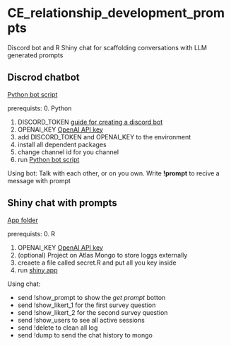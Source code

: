 # CE_relationship_development_prompts
Discord bot and R Shiny chat for scaffolding conversations with LLM generated prompts

## Discrod chatbot
[Python bot script](discord_bot/bot_DTR.py)

prerequists:
0. Python
1. DISCORD_TOKEN [guide for creating a discord bot](https://discordpy.readthedocs.io/en/stable/discord.html)
2. OPENAI_KEY [OpenAI API key](https://platform.openai.com/account/api-keys)
3. add DISCORD_TOKEN and OPENAI_KEY to the environment
4. install all dependent packages
5. change channel id for you channel
6. run [Python bot script](discord_bot/bot_DTR.py)

Using bot:
Talk with each other, or on you own. Write __!prompt__ to recive a message with prompt


## Shiny chat with prompts
[App folder](shiny_chat)

prerequists:
0. R
1. OPENAI_KEY [OpenAI API key](https://platform.openai.com/account/api-keys)
2. (optional) Project on Atlas Mongo to store loggs externally
3. creaete a file called secret.R and put all you key inside
4. run [shiny app](shiny_chat/app.R)

Using chat:
- send !show_prompt to show the _get prompt_ botton
- send !show_likert_1 for the first survey question
- send !show_likert_2 for the second survey question
- send !show_users to see all active sessions
- send !delete to clean all log
- send !dump to send the chat history to mongo
